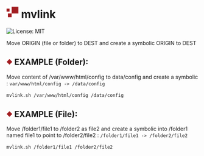# ![](https://github.com/docker-suite/artwork/raw/master/logo/png/logo_32.png) mvlink
![License: MIT](https://img.shields.io/github/license/docker-suite/goss.svg?color=green&style=flat-square)

Move ORIGIN (file or folder) to DEST and create a symbolic ORIGIN to DEST

## ![](https://github.com/docker-suite/artwork/raw/master/various/pin/png/pin_16.png) EXAMPLE (Folder):

Move content of /var/www/html/config to data/config and create a symbolic : ```var/www/html/config -> /data/config```

```bash
mvlink.sh /var/www/html/config /data/config
```

## ![](https://github.com/docker-suite/artwork/raw/master/various/pin/png/pin_16.png) EXAMPLE (File):

Move /folder1/file1 to /folder2 as file2 and create a symbolic into /folder1 named file1 to point to /folder2/file2 : ```/folder1/file1 -> /folder2/file2```

```bash
mvlink.sh /folder1/file1 /folder2/file2
```
